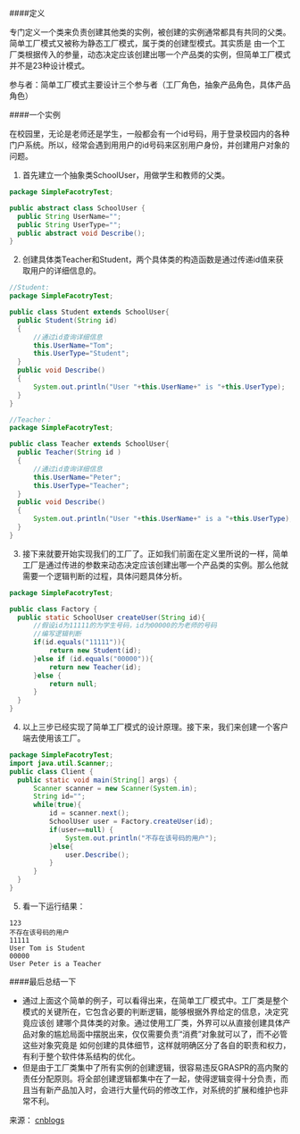 ####定义

专门定义一个类来负责创建其他类的实例，被创建的实例通常都具有共同的父类。简单工厂模式又被称为静态工厂模式，属于类的创建型模式。其实质是 由一个工厂类根据传入的参量，动态决定应该创建出哪一个产品类的实例，但简单工厂模式并不是23种设计模式。

参与者：简单工厂模式主要设计三个参与者（工厂角色，抽象产品角色，具体产品角色）

####一个实例

在校园里，无论是老师还是学生，一般都会有一个id号码，用于登录校园内的各种门户系统。所以，经常会遇到用用户的id号码来区别用户身份，并创建用户对象的问题。
1. 首先建立一个抽象类SchoolUser，用做学生和教师的父类。
```Java
package SimpleFacotryTest;

public abstract class SchoolUser {
  public String UserName="";
  public String UserType="";
  public abstract void Describe();
}
```
2. 创建具体类Teacher和Student，两个具体类的构造函数是通过传递id值来获取用户的详细信息的。
```Java
//Student:
package SimpleFacotryTest;

public class Student extends SchoolUser{
  public Student(String id)
  {
      //通过id查询详细信息
      this.UserName="Tom";
      this.UserType="Student";
  }
  public void Describe()
  {
      System.out.println("User "+this.UserName+" is "+this.UserType);
  }
}

//Teacher：
package SimpleFacotryTest;

public class Teacher extends SchoolUser{
  public Teacher(String id )
  {
      //通过id查询详细信息
      this.UserName="Peter";
      this.UserType="Teacher";
  }
  public void Describe()
  {
      System.out.println("User "+this.UserName+" is a "+this.UserType);
  }
}
```
3. 接下来就要开始实现我们的工厂了。正如我们前面在定义里所说的一样，简单工厂是通过传进的参数来动态决定应该创建出哪一个产品类的实例。那么他就需要一个逻辑判断的过程，具体问题具体分析。
```Java
package SimpleFacotryTest;

public class Factory {
  public static SchoolUser createUser(String id){
      //假设id为11111的为学生号码，id为00000的为老师的号码
      //编写逻辑判断
      if(id.equals("11111")){
          return new Student(id);
      }else if (id.equals("00000")){
          return new Teacher(id);
      }else {
          return null;
      }
  }
}
```
4. 以上三步已经实现了简单工厂模式的设计原理。接下来，我们来创建一个客户端去使用该工厂。
```Java
package SimpleFacotryTest;
import java.util.Scanner;;
public class Client {
  public static void main(String[] args) {
      Scanner scanner = new Scanner(System.in);
      String id="";
      while(true){
          id = scanner.next();
          SchoolUser user = Factory.createUser(id);
          if(user==null) {
              System.out.println("不存在该号码的用户");
          }else{
              user.Describe();
          }
      }
  }
}
```
5. 看一下运行结果：
```
123
不存在该号码的用户
11111
User Tom is Student
00000
User Peter is a Teacher
```

####最后总结一下

- 通过上面这个简单的例子，可以看得出来，在简单工厂模式中。工厂类是整个模式的关键所在，它包含必要的判断逻辑，能够根据外界给定的信息，决定究竟应该创 建哪个具体类的对象。通过使用工厂类，外界可以从直接创建具体产品对象的尴尬局面中摆脱出来，仅仅需要负责“消费”对象就可以了，而不必管这些对象究竟是 如何创建的具体细节，这样就明确区分了各自的职责和权力，有利于整个软件体系结构的优化。
- 但是由于工厂类集中了所有实例的创建逻辑，很容易违反GRASPR的高内聚的责任分配原则。将全部创建逻辑都集中在了一起，使得逻辑变得十分负责，而且当有新产品加入时，会进行大量代码的修改工作，对系统的扩展和维护也非常不利。

来源： [cnblogs](http://www.cnblogs.com/coser/archive/2011/04/15/2017333.html)
